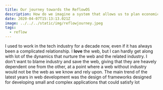 ```yaml
---
title: Our journey towards the ReflowOS
description: How do we imagine a system that allows us to plan economic activities in a distributed network, safely and without being dependent on any central authority?
date: 2020-04-07T15:13:13.021Z
image: ../../../static/img/reflowjourney.jpeg
tags:
  - reflow
---
```


I used to work in the tech industry for a decade now, even if it has always been a complicated relationship. I **love** the web, but I can hardly get along with lot of the dynamics that nurture the web and the related industry.
I don't want to blame industry and save the web, giving that they are heavely dependent one from the other, at a point where a web without industry would not be the web as we know and rely upon.
The main trend of the latest years in web development was the design of frameworks designed for developing small and complex applications that could satisfy lot  
